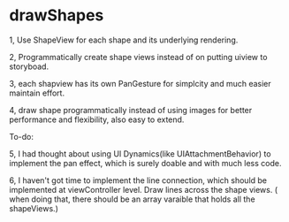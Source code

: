 # drawShapes
1, Use ShapeView for each shape and its underlying rendering.

2, Programmatically create shape views instead of on putting uiview to storyboad.

3, each shapview has its own PanGesture for simplcity and much easier maintain effort.

4, draw shape programmatically instead of using images for better performance and flexibility, also easy to extend.

To-do:

5, I had thought about using UI Dynamics(like UIAttachmentBehavior) to implement the pan effect, which is surely doable and 
with much less code.

6, I haven't got time to implement the line connection, which should be implemented at viewController level. Draw lines across the 
shape views. ( when doing that, there should be an array varaible that holds all the shapeViews.)
